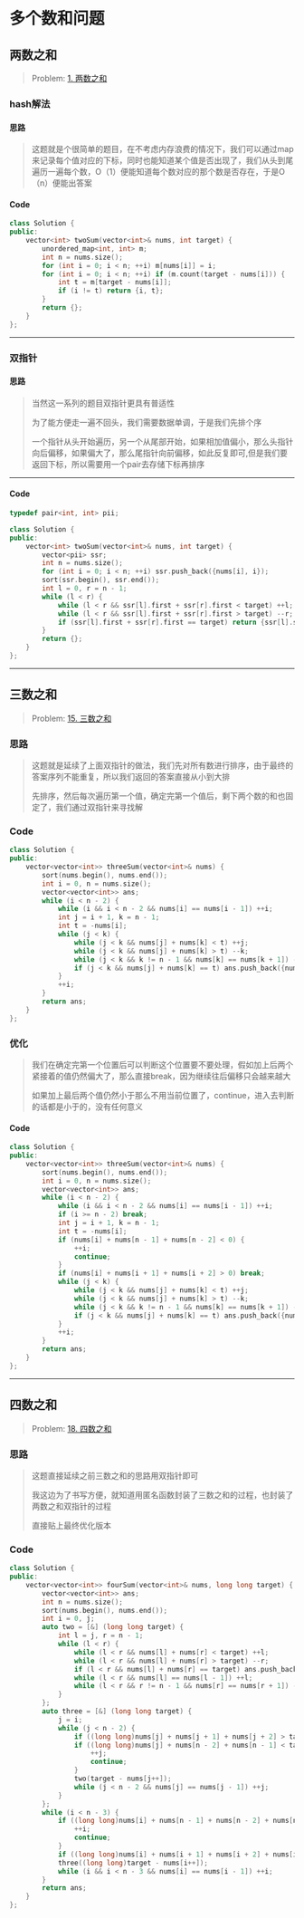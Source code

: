# 多个数和问题

## 两数之和

> Problem: [1. 两数之和](https://leetcode.cn/problems/two-sum/description/)

### hash解法

#### 思路

> 这题就是个很简单的题目，在不考虑内存浪费的情况下，我们可以通过map来记录每个值对应的下标，同时也能知道某个值是否出现了，我们从头到尾遍历一遍每个数，O（1）便能知道每个数对应的那个数是否存在，于是O（n）便能出答案

#### Code

```c++
class Solution {
public:
    vector<int> twoSum(vector<int>& nums, int target) {
        unordered_map<int, int> m;
        int n = nums.size();
        for (int i = 0; i < n; ++i) m[nums[i]] = i;
        for (int i = 0; i < n; ++i) if (m.count(target - nums[i])) {
            int t = m[target - nums[i]];
            if (i != t) return {i, t};
        } 
        return {};
    }
};
```

---

### 双指针

#### 思路

> 当然这一系列的题目双指针更具有普适性
>
> 为了能方便走一遍不回头，我们需要数据单调，于是我们先排个序
>
> 一个指针从头开始遍历，另一个从尾部开始，如果相加值偏小，那么头指针向后偏移，如果偏大了，那么尾指针向前偏移，如此反复即可,但是我们要返回下标，所以需要用一个pair去存储下标再排序

---

#### Code

```c++
typedef pair<int, int> pii;

class Solution {
public:
    vector<int> twoSum(vector<int>& nums, int target) {
        vector<pii> ssr;
        int n = nums.size();
        for (int i = 0; i < n; ++i) ssr.push_back({nums[i], i});
        sort(ssr.begin(), ssr.end());
        int l = 0, r = n - 1;
        while (l < r) {
            while (l < r && ssr[l].first + ssr[r].first < target) ++l;
            while (l < r && ssr[l].first + ssr[r].first > target) --r;
            if (ssr[l].first + ssr[r].first == target) return {ssr[l].second, ssr[r].second};
        }
        return {};
    }
};
```

---

## 三数之和

> Problem: [15. 三数之和](https://leetcode.cn/problems/3sum/description/)

### 思路

> 这题就是延续了上面双指针的做法，我们先对所有数进行排序，由于最终的答案序列不能重复，所以我们返回的答案直接从小到大排
>
> 先排序，然后每次遍历第一个值，确定完第一个值后，剩下两个数的和也固定了，我们通过双指针来寻找解

### Code

```c++
class Solution {
public:
    vector<vector<int>> threeSum(vector<int>& nums) {
        sort(nums.begin(), nums.end());
        int i = 0, n = nums.size();
        vector<vector<int>> ans;
        while (i < n - 2) {
            while (i && i < n - 2 && nums[i] == nums[i - 1]) ++i;
            int j = i + 1, k = n - 1;
            int t = -nums[i];
            while (j < k) {
                while (j < k && nums[j] + nums[k] < t) ++j;
                while (j < k && nums[j] + nums[k] > t) --k;
                while (j < k && k != n - 1 && nums[k] == nums[k + 1]) --k;
                if (j < k && nums[j] + nums[k] == t) ans.push_back({nums[i], nums[j++], nums[k--]});
            }
            ++i;
        }
        return ans;
    }
};
```

### 优化

> 我们在确定完第一个位置后可以判断这个位置要不要处理，假如加上后两个紧接着的值仍然偏大了，那么直接break，因为继续往后偏移只会越来越大
>
> 如果加上最后两个值仍然小于那么不用当前位置了，continue，进入去判断的话都是小于的，没有任何意义

#### Code

```c++
class Solution {
public:
    vector<vector<int>> threeSum(vector<int>& nums) {
        sort(nums.begin(), nums.end());
        int i = 0, n = nums.size();
        vector<vector<int>> ans;
        while (i < n - 2) {
            while (i && i < n - 2 && nums[i] == nums[i - 1]) ++i;
            if (i >= n - 2) break;
            int j = i + 1, k = n - 1;
            int t = -nums[i];
            if (nums[i] + nums[n - 1] + nums[n - 2] < 0) {
                ++i;
                continue;
            }
            if (nums[i] + nums[i + 1] + nums[i + 2] > 0) break;
            while (j < k) {
                while (j < k && nums[j] + nums[k] < t) ++j;
                while (j < k && nums[j] + nums[k] > t) --k;
                while (j < k && k != n - 1 && nums[k] == nums[k + 1]) --k;
                if (j < k && nums[j] + nums[k] == t) ans.push_back({nums[i], nums[j++], nums[k--]});
            }
            ++i;
        }
        return ans;
    }
};
```



---

## 四数之和

> Problem: [18. 四数之和](https://leetcode.cn/problems/4sum/description/)

### 思路

> 这题直接延续之前三数之和的思路用双指针即可
>
> 我这边为了书写方便，就知道用匿名函数封装了三数之和的过程，也封装了两数之和双指针的过程
>
> 直接贴上最终优化版本

### Code

```c++
class Solution {
public:
    vector<vector<int>> fourSum(vector<int>& nums, long long target) {
        vector<vector<int>> ans;
        int n = nums.size();
        sort(nums.begin(), nums.end());
        int i = 0, j;
        auto two = [&] (long long target) {
            int l = j, r = n - 1;
            while (l < r) {
                while (l < r && nums[l] + nums[r] < target) ++l;
                while (l < r && nums[l] + nums[r] > target) --r;
                if (l < r && nums[l] + nums[r] == target) ans.push_back({nums[i - 1], nums[j - 1], nums[l++], nums[r--]});
                while (l < r && nums[l] == nums[l - 1]) ++l;
                while (l < r && r != n - 1 && nums[r] == nums[r + 1]) --r;
            }
        };
        auto three = [&] (long long target) {
            j = i;
            while (j < n - 2) {
                if ((long long)nums[j] + nums[j + 1] + nums[j + 2] > target) break;
                if ((long long)nums[j] + nums[n - 2] + nums[n - 1] < target) {
                    ++j;
                    continue;
                }
                two(target - nums[j++]);
                while (j < n - 2 && nums[j] == nums[j - 1]) ++j;
            }
        };
        while (i < n - 3) {
            if ((long long)nums[i] + nums[n - 1] + nums[n - 2] + nums[n - 3] < target) {
                ++i;
                continue;
            }
            if ((long long)nums[i] + nums[i + 1] + nums[i + 2] + nums[i + 3] > target) break;
            three((long long)target - nums[i++]);
            while (i && i < n - 3 && nums[i] == nums[i - 1]) ++i;
        }
        return ans;
    }
};
```

